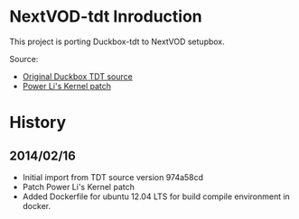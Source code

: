 NextVOD-tdt Inroduction
=======================

This project is porting Duckbox-tdt to NextVOD setupbox.

Source:

* [Original Duckbox TDT source](https://gitorious.org/open-duckbox-project-sh4/tdt)
* [Power Li's Kernel patch](https://www.dropbox.com/s/fh5ae25j3nc03dq/cdk.zip)


History
=======

2014/02/16
----------

* Initial import from TDT source version 974a58cd
* Patch Power Li's Kernel patch
* Added Dockerfile for ubuntu 12.04 LTS for build compile environment in docker.
